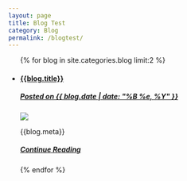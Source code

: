 ```yaml
---
layout: page
title: Blog Test
category: Blog
permalink: /blogtest/
---
```


<main>
    <ul class="blog_list">
        {% for blog in site.categories.blog limit:2 %}
            <li>
                <a class="blog_thumb" href="{{site.baseurl}}{{blog.url}}">
                    <h4>{{blog.title}}</h4>
                    <h5 class="blog_date">Posted on {{ blog.date | date: "%B %e, %Y" }}</h5>
                    <img src="{{blog.thumb}}" class="fade_in">
                </a>
                <p>{{blog.meta}}</p>
                <a href="{{site.baseurl}}{{blog.url}}">
                    <h5>Continue Reading</h5>
                </a>
            </li>
        {% endfor %}
    </ul>
</main>